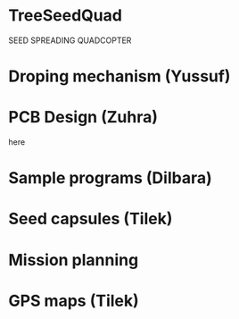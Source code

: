 # TreeSeedQuad
SEED SPREADING QUADCOPTER

# Droping mechanism (Yussuf)

# PCB Design (Zuhra)
here

# Sample programs (Dilbara)

# Seed capsules (Tilek)

# Mission planning

# GPS maps (Tilek)
